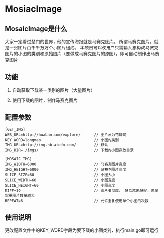 # MosiacImage

## MosaicImage是什么
大家一定看过楚门的世界，他的宣传海报就是马赛克图片。
所谓马赛克图片，就是一张图片由千千万万个小图片组成。
本项目可以使用户只需输入想构成马赛克图片的小图的类别和原始图片（要做成马赛克图片的原图），即可自动制作出马赛克图片

## 功能
1. 自动获取下载某一类别的图片（大量图片）

2. 使用下载的图片，制作马赛克图片

## 配置参数
```
[GET_IMG]
WEB_URL=http://huaban.com/explore/      // 图片源为花瓣网
KEY_WORD=longmao                        // 小图的类别
IMG_URL=http://img.hb.aicdn.com/        // 默认
IMG_DIR=./imgs/                         // 下载的小图存放目录

[MOSAIC_IMG]
IMG_WIDTH=6000                          // 马赛克图片宽度
IMG_HEIGHT=6000                         // 马赛克图片高度
SLICE_SIZE=60                           // 小图大小
SLICE_WIDTH=60                          // 小图宽度
SLICE_HEIGHT=60                         // 小图高度
DIFF=10                                 // 图片相似度， 越低效果越好，但是需要图片数量越大
REPEAT=6                                // 允许重复使用单个小图的次数
```

## 使用说明
更改配置文件中的KEY_WORD字段为要下载的小图类别，执行main.go即可运行
